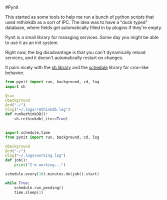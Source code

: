 #Pynit

This started as some tools to help me run a bunch of python scripts
that used rethinkdb as a sort of IPC. The idea was to have a "duck typed"
database, where fields get automatically filled in by plugins if they're empty.

Pynit is a small library for managing services.
Some day you might be able to use it as an init system.

Right now, the big disadvantage is that you can't dynamically reload services,
and it doesn't automatically restart on changes.

It pairs nicely with the [sh library](https://amoffat.github.io/sh/)
and the [schedule](https://github.com/dbader/schedule) library for cron-like
behavior.

```python
from pynit import run, background, cd, log
import sh

@run
@background
@cd("~/")
@log("~/.logs/rethinkdb.log")
def runRethinkDB():
    sh.rethinkdb(_iter=True)
 
```

```python
import schedule,time
from pynit import run, background, cd, log

@background
@cd("~/")
@log("~/.logs/working.log")
def job():
    print("I'm working...")

schedule.every(10).minutes.do(job().start)

while True:
    schedule.run_pending()
    time.sleep(1)

```
